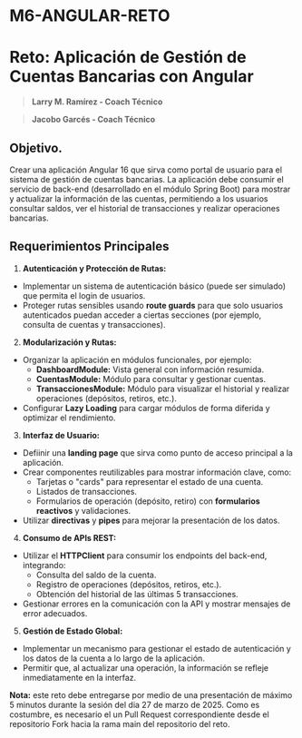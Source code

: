# M6-ANGULAR-RETO
# Reto: Aplicación de Gestión de Cuentas Bancarias con Angular
> **Larry M. Ramírez - Coach Técnico**

> **Jacobo Garcés - Coach Técnico**

## Objetivo.
Crear una aplicación Angular 16 que sirva como portal de usuario para el sistema de gestión de cuentas bancarias. La aplicación debe consumir el servicio de back-end (desarrollado en el módulo Spring Boot) para mostrar y actualizar la información de las cuentas, permitiendo a los usuarios consultar saldos, ver el historial de transacciones y realizar operaciones bancarias.

## Requerimientos Principales
1. **Autenticación y Protección de Rutas:**
-   Implementar un sistema de autenticación básico (puede ser simulado) que permita el login de usuarios.
-   Proteger rutas sensibles usando **route guards** para que solo usuarios autenticados puedan acceder a ciertas secciones (por ejemplo, consulta de cuentas y transacciones).

2. **Modularización y Rutas:**
-   Organizar la aplicación en módulos funcionales, por ejemplo:
    -   **DashboardModule:** Vista general con información resumida.
    -   **CuentasModule:** Módulo para consultar y gestionar cuentas.
    -   **TransaccionesModule:** Módulo para visualizar el historial y realizar operaciones (depósitos, retiros, etc.).
-   Configurar **Lazy Loading** para cargar módulos de forma diferida y optimizar el rendimiento.

3. **Interfaz de Usuario:**
-   Defiinir una **landing page** que sirva como punto de acceso principal a la aplicación.
-   Crear componentes reutilizables para mostrar información clave, como:
    -   Tarjetas o "cards" para representar el estado de una cuenta.
    -   Listados de transacciones.
    -   Formularios de operación (depósito, retiro) con **formularios reactivos** y validaciones.
-   Utilizar **directivas**  y **pipes**  para mejorar la presentación de los datos.

4. **Consumo de APIs REST:**
-   Utilizar el **HTTPClient** para consumir los endpoints del back-end, integrando:
    -   Consulta del saldo de la cuenta.
    -   Registro de operaciones (depósitos, retiros, etc.).
    -   Obtención del historial de las últimas 5 transacciones.
-   Gestionar errores en la comunicación con la API y mostrar mensajes de error adecuados.

5. **Gestión de Estado Global:**
-   Implementar un mecanismo para gestionar el estado de autenticación y los datos de la cuenta a lo largo de la aplicación.
-   Permitir que, al actualizar una operación, la información se refleje inmediatamente en la interfaz.

**Nota:** este reto debe entregarse por medio de una presentación de máximo 5 minutos durante la sesión del dia 27 de marzo de 2025. Como es costumbre, es necesario el un Pull Request correspondiente desde el repositorio Fork hacia la rama main del repositorio del reto.
